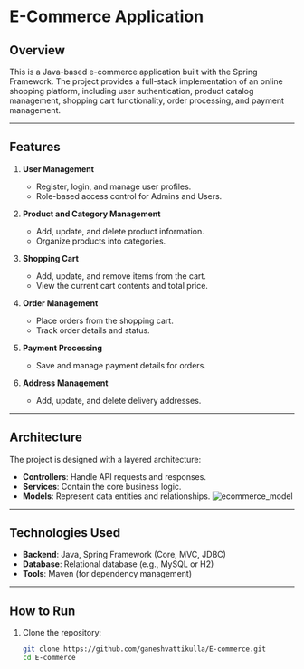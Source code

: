 # E-Commerce Application

## Overview
This is a Java-based e-commerce application built with the Spring Framework. The project provides a full-stack implementation of an online shopping platform, including user authentication, product catalog management, shopping cart functionality, order processing, and payment management.

---

## Features
1. **User Management**
   - Register, login, and manage user profiles.
   - Role-based access control for Admins and Users.

2. **Product and Category Management**
   - Add, update, and delete product information.
   - Organize products into categories.

3. **Shopping Cart**
   - Add, update, and remove items from the cart.
   - View the current cart contents and total price.

4. **Order Management**
   - Place orders from the shopping cart.
   - Track order details and status.

5. **Payment Processing**
   - Save and manage payment details for orders.

6. **Address Management**
   - Add, update, and delete delivery addresses.

---

## Architecture
The project is designed with a layered architecture:
- **Controllers**: Handle API requests and responses.
- **Services**: Contain the core business logic.
- **Models**: Represent data entities and relationships.
![ecommerce_model](https://github.com/user-attachments/assets/860e7c91-8bc2-47ba-923a-949306b9924c)

---

## Technologies Used
- **Backend**: Java, Spring Framework (Core, MVC, JDBC)
- **Database**: Relational database (e.g., MySQL or H2)
- **Tools**: Maven (for dependency management)

---

## How to Run
1. Clone the repository:  
   ```bash
   git clone https://github.com/ganeshvattikulla/E-commerce.git
   cd E-commerce

